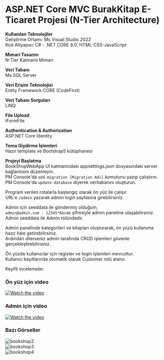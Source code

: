 # ASP.NET Core MVC BurakKitap E-Ticaret Projesi (N-Tier Architecture)

**Kullanılan Teknolojiler**  
Geliştirme Ortamı: Ms Visual Studio 2022  
Kod Altyapısı: C# - .NET CORE 8.0, HTML-CSS-JavaScript  

**Mimari Tasarım**  
N-Tier Katmanlı Mimari  

**Veri Tabanı**  
Ms SQL Server  

**Veri Erişim Teknolojisi**  
Entity Framework CORE (CodeFirst)  

**Veri Tabanı Sorguları**  
LINQ  

**File Upload**  
IFormFile  

**Authentication & Authorization**  
ASP.NET Core Identity  

**Tema Giydirme İşlemleri**  
Hazır template ve Bootstrap5 kütüphanesi  

**Projeyi Başlatma**  
BookShopWebApp UI katmanındaki appsettings.json dosyasındaki server bağlantısını düzenleyin.  
PM Console'da `add-migration [Migration Adı]` komutunu yazıp çalıştırın.  
PM Console'da `update-database` diyerek veritabanını oluşturun.  

Program verilen rotalarla başlangıç olarak ön yüz ile çalışır.  
URL'e `/admin` yazarak admin login sayfasına girebilirsiniz.  

Admin için seeddata ile göndermiş olduğum,  
`admin@admin.com - 12345*Abcde` şifresiyle admin paneline ulaşabilirsiniz.  
Admin seeddata ile Admin rolündedir.  

Admin panelinde kategorileri ve kitapları oluşturarak, ön yüzü kullanıma hazır hale getirebilirsiniz.  
Ardından dilerseniz admin tarafında CRUD işlemleri güvenle gerçekleştirebilirsiniz.  

Ön yüzde kullanıcılar için register ve login işlemleri mevcuttur.  
Kullanıcı kayıtlarında otomatik olarak Customer rolü atanır.  

Keyifli incelemeler.  

### **Ön yüz için video**  
[![Watch the video](https://img.youtube.com/vi/eLiFCc716PY/maxresdefault.jpg)](https://youtu.be/eLiFCc716PY)

### **Admin için video**  
[![Watch the video](https://img.youtube.com/vi/62_uaLLvn4A/maxresdefault.jpg)](https://youtu.be/62_uaLLvn4A)

### **Bazı Görseller**

![bookshop2](https://github.com/BurakGonca/BookShopWebApp/assets/154968593/23474e56-e6e7-425f-96b7-5c878e4ece98)  
![bookshop3](https://github.com/BurakGonca/BookShopWebApp/assets/154968593/5f793a5a-1428-4b0d-9e00-56e03cb4e669)  
![bookshop4](https://github.com/BurakGonca/BookShopWebApp/assets/154968593/082a91cf-dd4a-4422-86cf-51f97dbaa8e1)
